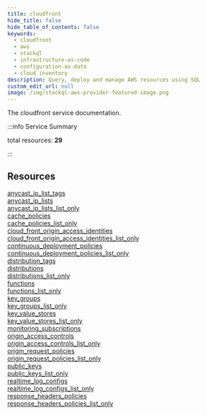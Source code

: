 ```yaml
---
title: cloudfront
hide_title: false
hide_table_of_contents: false
keywords:
  - cloudfront
  - aws
  - stackql
  - infrastructure-as-code
  - configuration-as-data
  - cloud inventory
description: Query, deploy and manage AWS resources using SQL
custom_edit_url: null
image: /img/stackql-aws-provider-featured-image.png
---
```


The cloudfront service documentation.

:::info Service Summary

<div class="row">
<div class="providerDocColumn">
<span>total resources:&nbsp;<b>29</b></span><br />
</div>
</div>

:::

## Resources
<div class="row">
<div class="providerDocColumn">
<a href="/services/cloudfront/anycast_ip_list_tags/">anycast_ip_list_tags</a><br />
<a href="/services/cloudfront/anycast_ip_lists/">anycast_ip_lists</a><br />
<a href="/services/cloudfront/anycast_ip_lists_list_only/">anycast_ip_lists_list_only</a><br />
<a href="/services/cloudfront/cache_policies/">cache_policies</a><br />
<a href="/services/cloudfront/cache_policies_list_only/">cache_policies_list_only</a><br />
<a href="/services/cloudfront/cloud_front_origin_access_identities/">cloud_front_origin_access_identities</a><br />
<a href="/services/cloudfront/cloud_front_origin_access_identities_list_only/">cloud_front_origin_access_identities_list_only</a><br />
<a href="/services/cloudfront/continuous_deployment_policies/">continuous_deployment_policies</a><br />
<a href="/services/cloudfront/continuous_deployment_policies_list_only/">continuous_deployment_policies_list_only</a><br />
<a href="/services/cloudfront/distribution_tags/">distribution_tags</a><br />
<a href="/services/cloudfront/distributions/">distributions</a><br />
<a href="/services/cloudfront/distributions_list_only/">distributions_list_only</a><br />
<a href="/services/cloudfront/functions/">functions</a><br />
<a href="/services/cloudfront/functions_list_only/">functions_list_only</a><br />
<a href="/services/cloudfront/key_groups/">key_groups</a>
</div>
<div class="providerDocColumn">
<a href="/services/cloudfront/key_groups_list_only/">key_groups_list_only</a><br />
<a href="/services/cloudfront/key_value_stores/">key_value_stores</a><br />
<a href="/services/cloudfront/key_value_stores_list_only/">key_value_stores_list_only</a><br />
<a href="/services/cloudfront/monitoring_subscriptions/">monitoring_subscriptions</a><br />
<a href="/services/cloudfront/origin_access_controls/">origin_access_controls</a><br />
<a href="/services/cloudfront/origin_access_controls_list_only/">origin_access_controls_list_only</a><br />
<a href="/services/cloudfront/origin_request_policies/">origin_request_policies</a><br />
<a href="/services/cloudfront/origin_request_policies_list_only/">origin_request_policies_list_only</a><br />
<a href="/services/cloudfront/public_keys/">public_keys</a><br />
<a href="/services/cloudfront/public_keys_list_only/">public_keys_list_only</a><br />
<a href="/services/cloudfront/realtime_log_configs/">realtime_log_configs</a><br />
<a href="/services/cloudfront/realtime_log_configs_list_only/">realtime_log_configs_list_only</a><br />
<a href="/services/cloudfront/response_headers_policies/">response_headers_policies</a><br />
<a href="/services/cloudfront/response_headers_policies_list_only/">response_headers_policies_list_only</a>
</div>
</div>